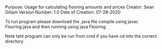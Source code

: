 Purpose: Usage for calculating flooring amounts and prices
Creator: Sean Gillam
Version Number: 1.0
Date of Creation: 07-28-2020

To run program please download the .java file compile using javac Flooring.java
and then running using java Flooring

Note taht program can only be run from cmd if you have cd into the correct
directory.